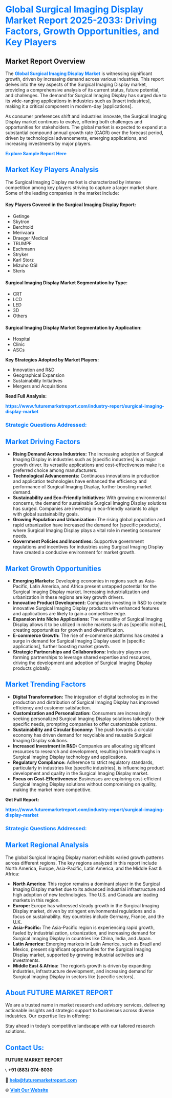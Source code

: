 <h1 style="color: #007BFF;">Global Surgical Imaging Display Market Report 2025-2033: Driving Factors, Growth Opportunities, and Key Players</h1>

<section id="overview">
<h2>Market Report Overview</h2>
<p>The <a href="https://www.futuremarketreport.com/industry-report/surgical-imaging-display-market" style="color: #007BFF; text-decoration: none;"><strong>Global Surgical Imaging Display Market</strong></a> is witnessing significant growth, driven by increasing demand across various industries. This report delves into the key aspects of the Surgical Imaging Display market, providing a comprehensive analysis of its current status, future potential, and challenges. The demand for Surgical Imaging Display has surged due to its wide-ranging applications in industries such as [insert industries], making it a critical component in modern-day [applications].</p>
<p>As consumer preferences shift and industries innovate, the Surgical Imaging Display market continues to evolve, offering both challenges and opportunities for stakeholders. The global market is expected to expand at a substantial compound annual growth rate (CAGR) over the forecast period, driven by technological advancements, emerging applications, and increasing investments by major players.</p>
</section>

<section id="overview">
<p><a href="https://www.futuremarketreport.com/request-sample/reportId=52796" style="color: #007BFF; text-decoration: none;"><strong>Explore Sample Report Here</strong></a></p>
</section>

<section id="key-players">
<h2 style="color: #007BFF;">Market Key Players Analysis</h2>
<p>The Surgical Imaging Display market is characterized by intense competition among key players striving to capture a larger market share. Some of the leading companies in the market include:</p>
<h4>Key Players Covered in the Surgical Imaging Display Report:</h4>
<ul><li>Getinge</li><li>Skytron</li><li>Berchtold</li><li>Merivaara</li><li>Draeger Medical</li><li>TRUMPF</li><li>Eschmann</li><li>Stryker</li><li>Karl Storz</li><li>Mizuho OSI</li><li>Steris</li></ul>
<h4>Surgical Imaging Display Market Segmentation by Type:</h4>
<ul><li>CRT</li><li>LCD</li><li>LED</li><li>3D</li><li>Others</li></ul>

<h4>Surgical Imaging Display Market Segmentation by Application:</h4>
<ul><li>Hospital</li><li>Clinic</li><li>ASCs</li></ul>
<p><strong>Key Strategies Adopted by Market Players:</strong></p>
<ul>
<li>Innovation and R&D</li>
<li>Geographical Expansion</li>
<li>Sustainability Initiatives</li>
<li>Mergers and Acquisitions</li>
</ul>
</section>

<section>
<p><strong>Read Full Analysis: </strong></p><a href="https://www.futuremarketreport.com/industry-report/surgical-imaging-display-market" style="color: #007BFF; text-decoration: none;"><strong>https://www.futuremarketreport.com/industry-report/surgical-imaging-display-market</strong></a>
<h3 style="color: #007BFF;">Strategic Questions Addressed:</h3>
</section>

<section id="driving-factors">
<h2 style="color: #007BFF;">Market Driving Factors</h2>
<ul>
<li><strong>Rising Demand Across Industries:</strong> The increasing adoption of Surgical Imaging Display in industries such as [specific industries] is a major growth driver. Its versatile applications and cost-effectiveness make it a preferred choice among manufacturers.</li>
<li><strong>Technological Advancements:</strong> Continuous innovations in production and application technologies have enhanced the efficiency and performance of Surgical Imaging Display, further boosting market demand.</li>
<li><strong>Sustainability and Eco-Friendly Initiatives:</strong> With growing environmental concerns, the demand for sustainable Surgical Imaging Display solutions has surged. Companies are investing in eco-friendly variants to align with global sustainability goals.</li>
<li><strong>Growing Population and Urbanization:</strong> The rising global population and rapid urbanization have increased the demand for [specific products], where Surgical Imaging Display plays a vital role in meeting consumer needs.</li>
<li><strong>Government Policies and Incentives:</strong> Supportive government regulations and incentives for industries using Surgical Imaging Display have created a conducive environment for market growth.</li>
</ul>
</section>

<section id="growth-opportunities">
<h2 style="color: #007BFF;">Market Growth Opportunities</h2>
<ul>
<li><strong>Emerging Markets:</strong> Developing economies in regions such as Asia-Pacific, Latin America, and Africa present untapped potential for the Surgical Imaging Display market. Increasing industrialization and urbanization in these regions are key growth drivers.</li>
<li><strong>Innovative Product Development:</strong> Companies investing in R&D to create innovative Surgical Imaging Display products with enhanced features and applications are likely to gain a competitive edge.</li>
<li><strong>Expansion into Niche Applications:</strong> The versatility of Surgical Imaging Display allows it to be utilized in niche markets such as [specific niches], creating opportunities for growth and diversification.</li>
<li><strong>E-commerce Growth:</strong> The rise of e-commerce platforms has created a surge in demand for Surgical Imaging Display used in [specific applications], further boosting market growth.</li>
<li><strong>Strategic Partnerships and Collaborations:</strong> Industry players are forming partnerships to leverage shared expertise and resources, driving the development and adoption of Surgical Imaging Display products globally.</li>
</ul>
</section>

<section id="trending-factors">
<h2 style="color: #007BFF;">Market Trending Factors</h2>
<ul>
<li><strong>Digital Transformation:</strong> The integration of digital technologies in the production and distribution of Surgical Imaging Display has improved efficiency and customer satisfaction.</li>
<li><strong>Customization and Personalization:</strong> Consumers are increasingly seeking personalized Surgical Imaging Display solutions tailored to their specific needs, prompting companies to offer customizable options.</li>
<li><strong>Sustainability and Circular Economy:</strong> The push towards a circular economy has driven demand for recyclable and reusable Surgical Imaging Display solutions.</li>
<li><strong>Increased Investment in R&D:</strong> Companies are allocating significant resources to research and development, resulting in breakthroughs in Surgical Imaging Display technology and applications.</li>
<li><strong>Regulatory Compliance:</strong> Adherence to strict regulatory standards, particularly in industries like [specific industries], is influencing product development and quality in the Surgical Imaging Display market.</li>
<li><strong>Focus on Cost-Effectiveness:</strong> Businesses are exploring cost-efficient Surgical Imaging Display solutions without compromising on quality, making the market more competitive.</li>
</ul>
</section>

<section>
<p><strong>Get Full Report: </strong></p><a href="https://www.futuremarketreport.com/industry-report/surgical-imaging-display-market" style="color: #007BFF; text-decoration: none;"><strong>https://www.futuremarketreport.com/industry-report/surgical-imaging-display-market</strong></a>
<h3 style="color: #007BFF;">Strategic Questions Addressed:</h3>
</section>


<section id="regional-analysis">
<h2 style="color: #007BFF;">Market Regional Analysis</h2>
<p>The global Surgical Imaging Display market exhibits varied growth patterns across different regions. The key regions analyzed in this report include North America, Europe, Asia-Pacific, Latin America, and the Middle East & Africa:</p>
<ul>
<li><strong>North America:</strong> This region remains a dominant player in the Surgical Imaging Display market due to its advanced industrial infrastructure and high adoption of new technologies. The U.S. and Canada are leading markets in this region.</li>
<li><strong>Europe:</strong> Europe has witnessed steady growth in the Surgical Imaging Display market, driven by stringent environmental regulations and a focus on sustainability. Key countries include Germany, France, and the U.K.</li>
<li><strong>Asia-Pacific:</strong> The Asia-Pacific region is experiencing rapid growth, fueled by industrialization, urbanization, and increasing demand for Surgical Imaging Display in countries like China, India, and Japan.</li>
<li><strong>Latin America:</strong> Emerging markets in Latin America, such as Brazil and Mexico, present significant opportunities for the Surgical Imaging Display market, supported by growing industrial activities and investments.</li>
<li><strong>Middle East & Africa:</strong> The region’s growth is driven by expanding industries, infrastructure development, and increasing demand for Surgical Imaging Display in sectors like [specific sectors].</li>
</ul>
</section>

<footer>
<h2 style="color: #007BFF;">About FUTURE MARKET REPORT</h2>
<p>We are a trusted name in market research and advisory services, delivering actionable insights and strategic support to businesses across diverse industries. Our expertise lies in offering:</p>

<p>Stay ahead in today’s competitive landscape with our tailored research solutions.</p>

<h2 style="color: #007BFF;">Contact Us:</h2>
<p><strong>FUTURE MARKET REPORT</strong></p>
<p>📞 <strong>+91 (883) 074-8030</strong></p>
<p>📧 <strong><a href="mailto:help@futuremarketreport.com" style="color: #007BFF;">help@futuremarketreport.com</a></strong></p>
<p>🌐 <strong><a href="https://www.futuremarketreport.com/" style="color: #007BFF;">Visit Our Website</a></strong></p>
</footer>